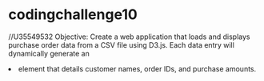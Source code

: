 # codingchallenge10
 
//U35549532
Objective: Create a web application that loads and displays purchase order data from a CSV file using D3.js. Each data entry will dynamically generate an <li> element that details customer names, order IDs, and purchase amounts.